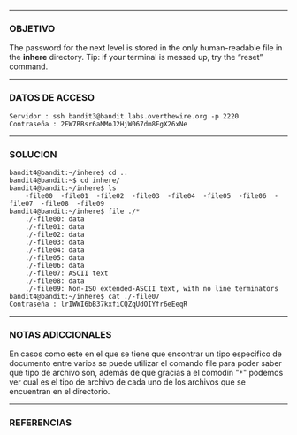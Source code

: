 ----
### OBJETIVO 
The password for the next level is stored in the only human-readable file in the **inhere** directory. Tip: if your terminal is messed up, try the “reset” command.

---
### DATOS DE ACCESO
	Servidor : ssh bandit3@bandit.labs.overthewire.org -p 2220 
	Contraseña : 2EW7BBsr6aMMoJ2HjW067dm8EgX26xNe 

---
### SOLUCION
	bandit4@bandit:~/inhere$ cd ..
	bandit4@bandit:~$ cd inhere/
	bandit4@bandit:~/inhere$ ls
		-file00  -file01  -file02  -file03  -file04  -file05  -file06  -file07  -file08  -file09
	bandit4@bandit:~/inhere$ file ./*
		./-file00: data
		./-file01: data
		./-file02: data
		./-file03: data
		./-file04: data
		./-file05: data
		./-file06: data
		./-file07: ASCII text
		./-file08: data
		./-file09: Non-ISO extended-ASCII text, with no line terminators
	bandit4@bandit:~/inhere$ cat ./-file07
	Contraseña : lrIWWI6bB37kxfiCQZqUdOIYfr6eEeqR

---
### NOTAS ADICCIONALES

En casos como este en el que se tiene que encontrar un tipo especifico de documento entre varios se puede utilizar el comando file para poder saber que tipo de archivo son, además de que gracias a el comodín "`*`" podemos ver cual es el tipo de archivo de cada uno de los archivos que se encuentran en el directorio.  

---
### REFERENCIAS
